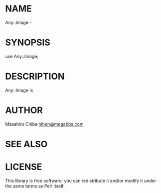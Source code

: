 # NAME

Any::Image -

# SYNOPSIS

  use Any::Image;

# DESCRIPTION

Any::Image is

# AUTHOR

Masahiro Chiba <nihen@megabbs.com>

# SEE ALSO

# LICENSE

This library is free software; you can redistribute it and/or modify
it under the same terms as Perl itself.